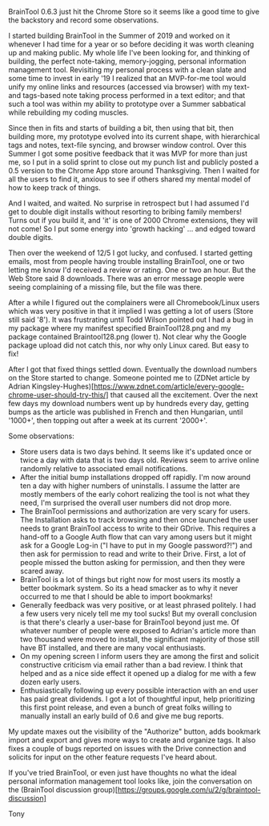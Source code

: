 BrainTool 0.6.3 just hit the Chrome Store so it seems like a good time to give the backstory and record some observations. 

I started building BrainTool in the Summer of 2019 and worked on it whenever I had time for a year or so before deciding it was worth cleaning up and making public. My whole life I've been looking for, and thinking of building, the perfect note-taking, memory-jogging, personal information management tool. Revisiting my personal process with a clean slate and some time to invest in early '19 I realized that an MVP-for-me tool would unify my online links and resources (accessed via browser) with my text- and tags-based note taking process performed in a text editor; and that such a tool was within my ability to prototype over a Summer sabbatical while rebuilding my coding muscles.

Since then in fits and starts of building a bit, then using that bit, then building more, my prototype evolved into its current shape, with hierarchical tags and notes, text-file syncing, and browser window control. Over this Summer I got some positive feedback that it was MVP for more than just me, so I put in a solid sprint to close out my punch list and publicly posted a 0.5 version to the Chrome App store around Thanksgiving. Then I waited for all the users to find it, anxious to see if others shared my mental model of how to keep track of things.

And I waited, and waited. No surprise in retrospect but I had assumed I'd get to double digit installs without resorting to bribing family members! Turns out if you build it, and 'it' is one of 2000 Chrome extensions, they will not come! So I put some energy into 'growth hacking' ... and edged toward double digits.

Then over the weekend of 12/5 I got lucky, and confused. I started getting emails, most from people having trouble installing BrainTool, one or two letting me know I'd received a review or rating. One or two an hour. But the Web Store said 8 downloads. There was an error message people were seeing complaining of a missing file, but the file was there.

After a while I figured out the complainers were all Chromebook/Linux users which was very positive in that it implied I was getting a lot of users (Store still said '8'). It was frustrating until Todd Wilson pointed out I had a bug in my package where my manifest specified BrainTool128.png and my package contained Braintool128.png (lower t). Not clear why the Google package upload did not catch this, nor why only Linux cared. But easy to fix!

After I got that fixed things settled down. Eventually the download numbers on the Store started to change. Someone pointed me to (ZDNet article by Adrian Kingsley-Hughes)[https://www.zdnet.com/article/every-google-chrome-user-should-try-this/] that caused all the excitement. Over the next few days my download numbers went up by hundreds every day, getting bumps as the article was published in French and then Hungarian, until '1000+', then topping out after a week at its current '2000+'.

Some observations:
- Store users data is two days behind. It seems like it's updated once or twice a day with data that is two days old. Reviews seem to arrive online randomly relative to associated email notifications.
- After the initial bump installations dropped off rapidly. I'm now around ten a day with higher numbers of uninstalls. I assume the latter are mostly members of the early cohort realizing the tool is not what they need, I'm surprised the overall user numbers did not drop more.
- The BrainTool permissions and authorization are very scary for users. The Installation asks to track browsing and then once launched the user needs to grant BrainTool access to write to their GDrive. This requires a hand-off to a Google Auth flow that can vary among users but it might ask for a Google Log-in ("I have to put in my Google password?!") and then ask for permission to read and write to their Drive. First, a lot of people missed the button asking for permission, and then they were scared away.
- BrainTool is a lot of things but right now for most users its mostly a better bookmark system. So its a head smacker as to why it never occurred to me that I should be able to import bookmarks!
- Generally feedback was very positive, or at least phrased politely. I had a few users very nicely tell me my tool sucks! But my overall conclusion is that there's clearly a user-base for BrainTool beyond just me. Of whatever number of people were exposed to Adrian's article more than two thousand were moved to install, the significant majority of those still have BT installed, and there are many vocal enthusiasts. 
- On my opening screen I inform users they are among the first and solicit constructive criticism via email rather than a bad review. I think that helped and as a nice side effect it opened up a dialog for me with a few dozen early users.
- Enthusiastically following up every possible interaction with an end user has paid great dividends. I got a lot of thoughtful input, help prioritizing this first point release, and even a bunch of great folks willing to manually install an early build of 0.6 and give me bug reports.

My update maxes out the visibility of the "Authorize" button, adds bookmark import and export and gives more ways to create and organize tags. It also fixes a couple of bugs reported on issues with the Drive connection and solicits for input on the other feature requests I've heard about.

If you've tried BrainTool, or even just have thoughts no what the ideal personal information management tool looks like, join the conversation on the (BrainTool discussion group)[https://groups.google.com/u/2/g/braintool-discussion]

Tony
